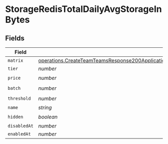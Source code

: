 # StorageRedisTotalDailyAvgStorageInBytes


## Fields

| Field                                                                                                                                                                                                                                                                                | Type                                                                                                                                                                                                                                                                                 | Required                                                                                                                                                                                                                                                                             | Description                                                                                                                                                                                                                                                                          |
| ------------------------------------------------------------------------------------------------------------------------------------------------------------------------------------------------------------------------------------------------------------------------------------ | ------------------------------------------------------------------------------------------------------------------------------------------------------------------------------------------------------------------------------------------------------------------------------------ | ------------------------------------------------------------------------------------------------------------------------------------------------------------------------------------------------------------------------------------------------------------------------------------ | ------------------------------------------------------------------------------------------------------------------------------------------------------------------------------------------------------------------------------------------------------------------------------------ |
| `matrix`                                                                                                                                                                                                                                                                             | [operations.CreateTeamTeamsResponse200ApplicationJSONResponseBodyBillingInvoiceItemsStorageRedisTotalDailyAvgStorageInBytesMatrix](../../models/operations/createteamteamsresponse200applicationjsonresponsebodybillinginvoiceitemsstorageredistotaldailyavgstorageinbytesmatrix.md) | :heavy_minus_sign:                                                                                                                                                                                                                                                                   | N/A                                                                                                                                                                                                                                                                                  |
| `tier`                                                                                                                                                                                                                                                                               | *number*                                                                                                                                                                                                                                                                             | :heavy_minus_sign:                                                                                                                                                                                                                                                                   | N/A                                                                                                                                                                                                                                                                                  |
| `price`                                                                                                                                                                                                                                                                              | *number*                                                                                                                                                                                                                                                                             | :heavy_check_mark:                                                                                                                                                                                                                                                                   | N/A                                                                                                                                                                                                                                                                                  |
| `batch`                                                                                                                                                                                                                                                                              | *number*                                                                                                                                                                                                                                                                             | :heavy_check_mark:                                                                                                                                                                                                                                                                   | N/A                                                                                                                                                                                                                                                                                  |
| `threshold`                                                                                                                                                                                                                                                                          | *number*                                                                                                                                                                                                                                                                             | :heavy_check_mark:                                                                                                                                                                                                                                                                   | N/A                                                                                                                                                                                                                                                                                  |
| `name`                                                                                                                                                                                                                                                                               | *string*                                                                                                                                                                                                                                                                             | :heavy_minus_sign:                                                                                                                                                                                                                                                                   | N/A                                                                                                                                                                                                                                                                                  |
| `hidden`                                                                                                                                                                                                                                                                             | *boolean*                                                                                                                                                                                                                                                                            | :heavy_check_mark:                                                                                                                                                                                                                                                                   | N/A                                                                                                                                                                                                                                                                                  |
| `disabledAt`                                                                                                                                                                                                                                                                         | *number*                                                                                                                                                                                                                                                                             | :heavy_minus_sign:                                                                                                                                                                                                                                                                   | N/A                                                                                                                                                                                                                                                                                  |
| `enabledAt`                                                                                                                                                                                                                                                                          | *number*                                                                                                                                                                                                                                                                             | :heavy_minus_sign:                                                                                                                                                                                                                                                                   | N/A                                                                                                                                                                                                                                                                                  |